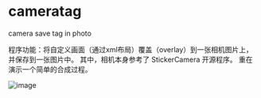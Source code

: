 # cameratag
camera save tag in photo


程序功能：将自定义画面（通过xml布局）覆盖（overlay）到一张相机图片上，并保存到一张图片中。
其中，相机本身参考了 StickerCamera 开源程序。
重在演示一个简单的合成过程。

![image](https://github.com/halfapple/cameratag/app/screenshots/demo1.png)